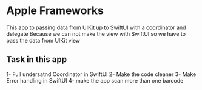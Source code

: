 # Apple Frameworks

This app to passing data from UIKit up to SwiftUI with a coordinator and delegate Because we can not make the view with SwiftUI so we have to pass the data from UIKit view

## Task in this app
1- Full undersatnd Coordinator in SwiftUI
2- Make the code cleaner
3- Make Error handling in SwiftUI
4- make the app scan more than one barcode
